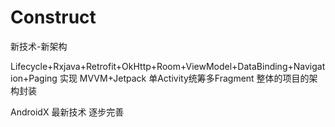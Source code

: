 # Construct
新技术-新架构

Lifecycle+Rxjava+Retrofit+OkHttp+Room+ViewModel+DataBinding+Navigation+Paging  实现  MVVM+Jetpack  单Activity统筹多Fragment  整体的项目的架构封装

AndroidX 最新技术  逐步完善 
